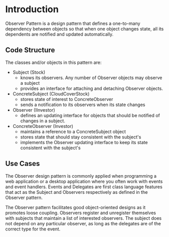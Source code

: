 ﻿# Introduction

Observer Pattern is a design pattern that defines a one-to-many dependency between 
objects so that when one object changes state, all its dependents are notified and 
updated automatically.

## Code Structure
The classes and/or objects in this pattern are: 
* Subject (Stock)
  * knows its observers. Any number of Observer objects may observe a
  subject 
  * provides an interface for attaching and detaching Observer objects. 
* ConcreteSubject (CloudCoverStock)
  * stores state of interest to ConcreteObserver 
  * sends a notification to its observers when its state changes 
* Observer (IInvestor)
  * defines an updating interface for objects that should be notified of
    changes in a subject. 
* ConcreteObserver (Investor)
  * maintains a reference to a ConcreteSubject object 
  * stores state that should stay consistent with the subject's
  * implements the Observer updating interface to keep its state consistent
    with the subject's

## Use Cases

The Observer design pattern is commonly applied when programming a web application or a
desktop application where you often work with events and event handlers. Events and
Delegates are first class language features that act as the Subject and Observers
respectively as defined in the Observer pattern.

The Observer pattern facilitates good object-oriented designs as it promotes loose
coupling. Observers register and unregister themselves with subjects that maintain a list
of interested observers. The subject does not depend on any particular observer, as
long as the delegates are of the correct type for the event. 